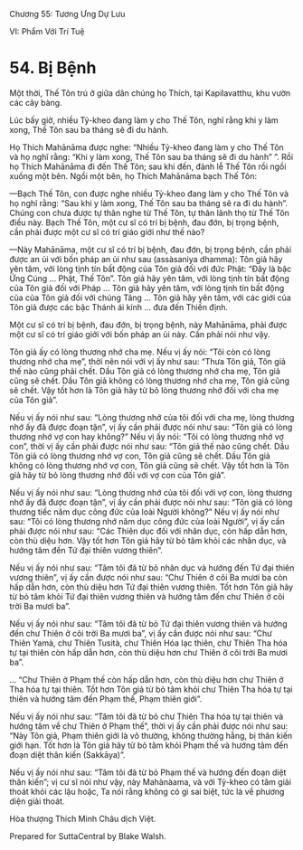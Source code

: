  

Chương 55: Tương Ưng Dự Lưu

VI: Phẩm Với Trí Tuệ

# 54\. Bị Bệnh

Một thời, Thế Tôn trú ở giữa dân chúng họ Thích, tại Kapilavatthu, khu vườn các cây bàng.

Lúc bấy giờ, nhiều Tỷ-kheo đang làm y cho Thế Tôn, nghĩ rằng khi y làm xong, Thế Tôn sau ba tháng sẽ đi du hành.

Họ Thích Mahānāma được nghe: “Nhiều Tỷ-kheo đang làm y cho Thế Tôn và họ nghĩ rằng: “Khi y làm xong, Thế Tôn sau ba tháng sẽ đi du hành” ”. Rồi họ Thích Mahānāma đi đến Thế Tôn; sau khi đến, đảnh lễ Thế Tôn rồi ngồi xuống một bên. Ngồi một bên, họ Thích Mahānāma bạch Thế Tôn:

—Bạch Thế Tôn, con được nghe nhiều Tỷ-kheo đang làm y cho Thế Tôn và họ nghĩ rằng: “Sau khi y làm xong, Thế Tôn sau ba tháng sẽ ra đi du hành”. Chúng con chưa được tự thân nghe từ Thế Tôn, tự thân lãnh thọ từ Thế Tôn điều này. Bạch Thế Tôn, một cư sĩ có trí bị bệnh, đau đớn, bị trọng bệnh, cần phải được một cư sĩ có trí giáo giới như thế nào?

—Này Mahānāma, một cư sĩ có trí bị bệnh, đau đớn, bị trọng bệnh, cần phải được an ủi với bốn pháp an ủi như sau (assàsaniya dhamma): Tôn giả hãy yên tâm, với lòng tịnh tín bất động của Tôn giả đối với đức Phật: “Ðây là bậc Ứng Cúng … Phật, Thế Tôn”. Tôn giả hãy yên tâm, với lòng tịnh tín bất động của Tôn giả đối với Pháp … Tôn giả hãy yên tâm, với lòng tịnh tín bất động của của Tôn giả đối với chúng Tăng … Tôn giả hãy yên tâm, với các giới của Tôn giả được các bậc Thánh ái kính … đưa đến Thiền định.

Một cư sĩ có trí bị bệnh, đau đớn, bị trọng bệnh, này Mahānāma, phải được một cư sĩ có trí giáo giới với bốn pháp an ủi này. Cần phải nói như vậy.

Tôn giả ấy có lòng thương nhớ cha mẹ. Nếu vị ấy nói: “Tôi còn có lòng thương nhớ cha mẹ”, thời nên nói với vị ấy như sau: “Thưa Tôn giả, Tôn giả thế nào cũng phải chết. Dầu Tôn giả có lòng thương nhớ cha mẹ, Tôn giả cũng sẽ chết. Dầu Tôn giả không có lòng thương nhớ cha mẹ, Tôn giả cũng sẽ chết. Vậy tốt hơn là Tôn giả hãy từ bỏ lòng thương nhớ đối với cha mẹ của Tôn giả”.

Nếu vị ấy nói như sau: “Lòng thương nhớ của tôi đối với cha mẹ, lòng thương nhớ ấy đã được đoạn tận”, vị ấy cần phải được nói như sau: “Tôn giả có lòng thương nhớ vợ con hay không?” Nếu vị ấy nói: “Tôi có lòng thương nhớ vợ con”, thời vị ấy cần phải được nói như sau: “Tôn giả thế nào cũng chết. Dầu Tôn giả có lòng thương nhớ vợ con, Tôn giả cũng sẽ chết. Dầu Tôn giả không có lòng thương nhớ vợ con, Tôn giả cũng sẽ chết. Vậy tốt hơn là Tôn giả hãy từ bỏ lòng thương nhớ đối với vợ con của Tôn giả”.

Nếu vị ấy nói như sau: “Lòng thương nhớ của tôi đối với vợ con, lòng thương nhớ ấy đã được đoạn tận”, vị ấy cần phải được nói như sau: “Tôn giả có lòng thương tiếc năm dục công đức của loài Người không?” Nếu vị ấy nói như sau: “Tôi có lòng thương nhớ năm dục công đức của loài Người”, vị ấy cần phải được nói như sau: “Các Thiên dục đối với nhân dục, còn hấp dẫn hơn, còn thù diệu hơn. Vậy tốt hơn Tôn giả hãy từ bỏ tâm khỏi các nhân dục, và hướng tâm đến Tứ đại thiên vương thiên”.

Nếu vị ấy nói như sau: “Tâm tôi đã từ bỏ nhân dục và hướng đến Tứ đại thiên vương thiên”, vị ấy cần được nói như sau: “Chư Thiên ở cõi Ba mươi ba còn hấp dẫn hơn, còn thù diệu hơn Tứ đại thiên vương thiên. Tốt hơn Tôn giả hãy từ bỏ tâm khỏi Tứ đại thiên vương thiên và hướng tâm đến chư Thiên ở cõi trời Ba mươi ba”.

Nếu vị ấy nói như sau: “Tâm tôi đã từ bỏ Tứ đại thiên vương thiên và hướng đến chư Thiên ở cõi trời Ba mươi ba”, vị ấy cần được nói như sau: “Chư Thiên Yamà, chư Thiên Tusità, chư Thiên Hóa lạc thiên, chư Thiên Tha hóa tự tại thiên còn hấp dẫn hơn, còn thù diệu hơn chư Thiên ở cõi trời Ba mươi ba”.

… “Chư Thiên ở Phạm thế còn hấp dẫn hơn, còn thù diệu hơn chư Thiên ở Tha hóa tự tại thiên. Tốt hơn Tôn giả từ bỏ tâm khỏi chư Thiên Tha hóa tự tại thiên và hướng tâm đến Phạm thế, Phạm thiên giới”.

Nếu vị ấy nói như sau: “Tâm tôi đã từ bỏ chư Thiên Tha hóa tự tại thiên và hướng tâm về chư Thiên ở Phạm thế”, thời vị ấy cần phải được nói như sau: “Này Tôn giả, Phạm thiên giới là vô thường, không thường hằng, bị thân kiến giới hạn. Tốt hơn là Tôn giả hãy từ bỏ tâm khỏi Phạm thế và hướng tâm đến đoạn diệt thân kiến (Sakkāya)”.

Nếu vị ấy nói như sau: “Tâm tôi đã từ bỏ Phạm thế và hướng đến đoạn diệt thân kiến”; vị cư sĩ nói như vậy, này Mahànàama, và với Tỷ-kheo có tâm giải thoát khỏi các lậu hoặc, Ta nói rằng không có gì sai biệt, tức là về phương diện giải thoát.

Hòa thượng Thích Minh Châu dịch Việt.

Prepared for SuttaCentral by Blake Walsh.